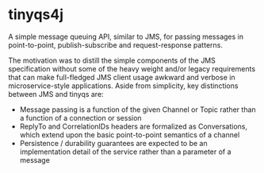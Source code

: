 tinyqs4j
========

A simple message queuing API, similar to JMS, for passing messages in point-to-point, publish-subscribe and request-response patterns.

The motivation was to distill the simple components of the JMS specification without some of the heavy weight and/or legacy requirements that can make
full-fledged JMS client usage awkward and verbose in microservice-style applications. Aside from simplicity, key distinctions between JMS and tinyqs are:

* Message passing is a function of the given Channel or Topic rather than a function of a connection or session
* ReplyTo and CorrelationIDs headers are formalized as Conversations, which extend upon the basic point-to-point semantics of a channel
* Persistence / durability guarantees are expected to be an implementation detail of the service rather than a parameter of a message